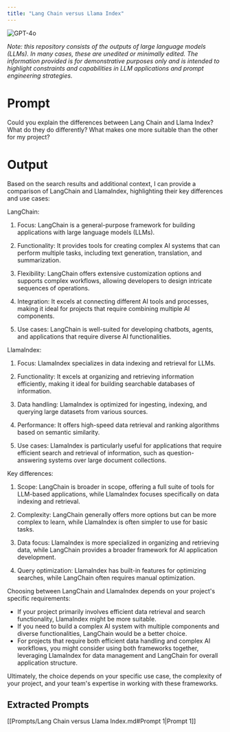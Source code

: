 ```yaml
---
title: "Lang Chain versus Llama Index"
---
```

![GPT-4o](https://img.shields.io/badge/GPT--4o-3333FF?style=for-the-badge&logo=openai&logoColor=white)



*Note: this repository consists of the outputs of large language models (LLMs). In many cases, these are unedited or minimally edited. The information provided is for demonstrative purposes only and is intended to highlight constraints and capabilities in LLM applications and prompt engineering strategies.*


# Prompt
Could you explain the differences between Lang Chain and Llama Index? What do they do differently? What makes one more suitable than the other for my project?

# Output
Based on the search results and additional context, I can provide a comparison of LangChain and LlamaIndex, highlighting their key differences and use cases:

LangChain:

1. Focus: LangChain is a general-purpose framework for building applications with large language models (LLMs).

2. Functionality: It provides tools for creating complex AI systems that can perform multiple tasks, including text generation, translation, and summarization.

3. Flexibility: LangChain offers extensive customization options and supports complex workflows, allowing developers to design intricate sequences of operations.

4. Integration: It excels at connecting different AI tools and processes, making it ideal for projects that require combining multiple AI components.

5. Use cases: LangChain is well-suited for developing chatbots, agents, and applications that require diverse AI functionalities.

LlamaIndex:

1. Focus: LlamaIndex specializes in data indexing and retrieval for LLMs.

2. Functionality: It excels at organizing and retrieving information efficiently, making it ideal for building searchable databases of information.

3. Data handling: LlamaIndex is optimized for ingesting, indexing, and querying large datasets from various sources.

4. Performance: It offers high-speed data retrieval and ranking algorithms based on semantic similarity.

5. Use cases: LlamaIndex is particularly useful for applications that require efficient search and retrieval of information, such as question-answering systems over large document collections.

Key differences:

1. Scope: LangChain is broader in scope, offering a full suite of tools for LLM-based applications, while LlamaIndex focuses specifically on data indexing and retrieval.

2. Complexity: LangChain generally offers more options but can be more complex to learn, while LlamaIndex is often simpler to use for basic tasks.

3. Data focus: LlamaIndex is more specialized in organizing and retrieving data, while LangChain provides a broader framework for AI application development.

4. Query optimization: LlamaIndex has built-in features for optimizing searches, while LangChain often requires manual optimization.

Choosing between LangChain and LlamaIndex depends on your project's specific requirements:

- If your project primarily involves efficient data retrieval and search functionality, LlamaIndex might be more suitable.
- If you need to build a complex AI system with multiple components and diverse functionalities, LangChain would be a better choice.
- For projects that require both efficient data handling and complex AI workflows, you might consider using both frameworks together, leveraging LlamaIndex for data management and LangChain for overall application structure.

Ultimately, the choice depends on your specific use case, the complexity of your project, and your team's expertise in working with these frameworks.

 




## Extracted Prompts
[[Prompts/Lang Chain versus Llama Index.md#Prompt 1|Prompt 1]]
